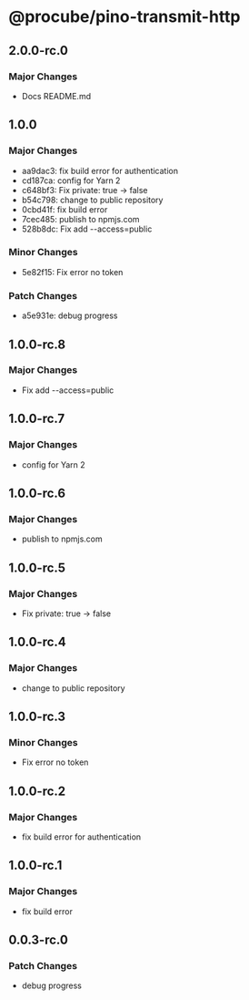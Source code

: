 # @procube/pino-transmit-http

## 2.0.0-rc.0

### Major Changes

- Docs README.md

## 1.0.0

### Major Changes

- aa9dac3: fix build error for authentication
- cd187ca: config for Yarn 2
- c648bf3: Fix private: true -> false
- b54c798: change to public repository
- 0cbd41f: fix build error
- 7cec485: publish to npmjs.com
- 528b8dc: Fix add --access=public

### Minor Changes

- 5e82f15: Fix error no token

### Patch Changes

- a5e931e: debug progress

## 1.0.0-rc.8

### Major Changes

- Fix add --access=public

## 1.0.0-rc.7

### Major Changes

- config for Yarn 2

## 1.0.0-rc.6

### Major Changes

- publish to npmjs.com

## 1.0.0-rc.5

### Major Changes

- Fix private: true -> false

## 1.0.0-rc.4

### Major Changes

- change to public repository

## 1.0.0-rc.3

### Minor Changes

- Fix error no token

## 1.0.0-rc.2

### Major Changes

- fix build error for authentication

## 1.0.0-rc.1

### Major Changes

- fix build error

## 0.0.3-rc.0

### Patch Changes

- debug progress
